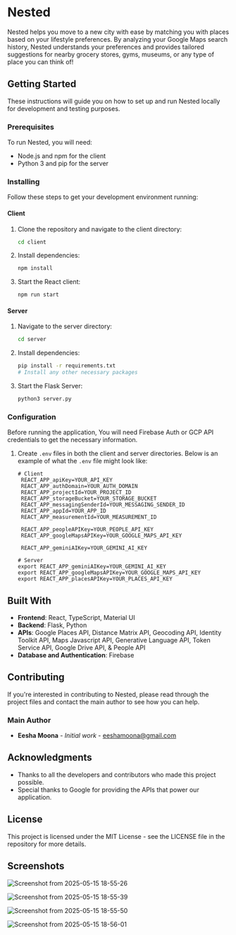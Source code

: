 # Nested

Nested helps you move to a new city with ease by matching you with places based on your lifestyle preferences. By analyzing your Google Maps search history, Nested understands your preferences and provides tailored suggestions for nearby grocery stores, gyms, museums, or any type of place you can think of!

## Getting Started

These instructions will guide you on how to set up and run Nested locally for development and testing purposes.

### Prerequisites

To run Nested, you will need:

- Node.js and npm for the client
- Python 3 and pip for the server

### Installing

Follow these steps to get your development environment running:

#### Client

1. Clone the repository and navigate to the client directory:
   ```bash
   cd client
   ```
2. Install dependencies:
   ```bash
   npm install
   ```
3. Start the React client:
   ```bash
   npm run start
   ```

#### Server

1. Navigate to the server directory:
   ```bash
   cd server
   ```
2. Install dependencies:
   ```bash
   pip install -r requirements.txt
   # Install any other necessary packages
   ```
3. Start the Flask Server:
   ```bash
   python3 server.py
   ```

### Configuration

Before running the application, You will need Firebase Auth or GCP API credentials to get the necessary information.

1. Create `.env` files in both the client and server directories. Below is an example of what the `.env` file might look like:

   ```plaintext
   # Client
    REACT_APP_apiKey=YOUR_API_KEY
    REACT_APP_authDomain=YOUR_AUTH_DOMAIN
    REACT_APP_projectId=YOUR_PROJECT_ID
    REACT_APP_storageBucket=YOUR_STORAGE_BUCKET
    REACT_APP_messagingSenderId=YOUR_MESSAGING_SENDER_ID
    REACT_APP_appId=YOUR_APP_ID
    REACT_APP_measurementId=YOUR_MEASUREMENT_ID

    REACT_APP_peopleAPIKey=YOUR_PEOPLE_API_KEY
    REACT_APP_googleMapsAPIKey=YOUR_GOOGLE_MAPS_API_KEY

    REACT_APP_geminiAIKey=YOUR_GEMINI_AI_KEY
   ```

   ```plaintext
   # Server
   export REACT_APP_geminiAIKey=YOUR_GEMINI_AI_KEY
   export REACT_APP_googleMapsAPIKey=YOUR_GOOGLE_MAPS_API_KEY
   export REACT_APP_placesAPIKey=YOUR_PLACES_API_KEY
   ```

## Built With

- **Frontend**: React, TypeScript, Material UI
- **Backend**: Flask, Python
- **APIs**: Google Places API, Distance Matrix API, Geocoding API, Identity Toolkit API, Maps Javascript API, Generative Language API, Token Service API, Google Drive API, & People API
- **Database and Authentication**: Firebase

## Contributing

If you're interested in contributing to Nested, please read through the project files and contact the main author to see how you can help.

### Main Author

- **Eesha Moona** - _Initial work_ - [eeshamoona@gmail.com](mailto:eeshamoona@gmail.com)

## Acknowledgments

- Thanks to all the developers and contributors who made this project possible.
- Special thanks to Google for providing the APIs that power our application.

## License

This project is licensed under the MIT License - see the LICENSE file in the repository for more details.

## Screenshots
![Screenshot from 2025-05-15 18-55-26](https://github.com/user-attachments/assets/6dd30f1e-de68-41ec-80f2-54d97d07fa35)


![Screenshot from 2025-05-15 18-55-39](https://github.com/user-attachments/assets/316b3446-18ff-4065-a2c2-eed6a9fe8d2d)


![Screenshot from 2025-05-15 18-55-50](https://github.com/user-attachments/assets/5cb905b8-6d4f-401b-948d-5f9eb155bfe1)


![Screenshot from 2025-05-15 18-56-01](https://github.com/user-attachments/assets/f3f516db-c572-496a-89d8-18657ae8e73f)

